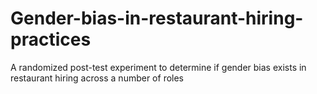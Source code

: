 # Gender-bias-in-restaurant-hiring-practices
A randomized post-test experiment to determine if gender bias exists in restaurant hiring across a number of roles
